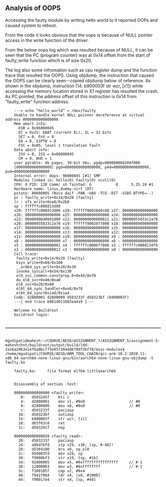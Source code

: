 ## Analysis of OOPS

Accessing the faulty module by writing hello world to it reported OOPs and caused system to reboot.

From the code it looks obvious that the oops is because of NULL pointer access in the write function of the driver.

From the below oops log which was resulted because of NULL, it can be seen that the PC (program counter) was at 0x14 offset from the start of faulty_write function which is of size 0x20.

The log also some infromation such as cpu register dump and the function trace that resulted the OOPS.
Using objdump, the instruction that caused the OOPS can be clearly seen--copied objdump below of reference. As shown in the objdump,  instruction (14:   b900003f        str     wzr, [x1]) while accessing the memory location stored in X1 register has resulted the crash. As PC pointed, the address offset of this instruction is 0x14 from "faulty_write" function address.


		---> echo “hello_world” > /dev/faulty
		Unable to handle kernel NULL pointer dereference at virtual address 0000000000000000
		Mem abort info:
		  ESR = 0x96000045
		  EC = 0x25: DABT (current EL), IL = 32 bits
		  SET = 0, FnV = 0
		  EA = 0, S1PTW = 0
		  FSC = 0x05: level 1 translation fault
		Data abort info:
		  ISV = 0, ISS = 0x00000045
		  CM = 0, WnR = 1
		user pgtable: 4k pages, 39-bit VAs, pgdp=000000004204f000
		[0000000000000000] pgd=0000000000000000, p4d=0000000000000000, pud=0000000000000000
		Internal error: Oops: 96000045 [#1] SMP
		Modules linked in: hello(O) faulty(O) scull(O)
		CPU: 0 PID: 128 Comm: sh Tainted: G           O      5.15.18 #1
		Hardware name: linux,dummy-virt (DT)
		pstate: 80000005 (Nzcv daif -PAN -UAO -TCO -DIT -SSBS BTYPE=--)
		pc : faulty_write+0x14/0x20 [faulty]
		lr : vfs_write+0xa8/0x2b0
		sp : ffffffc008d13d80
		x29: ffffffc008d13d80 x28: ffffff80020d4c80 x27: 0000000000000000
		x26: 0000000000000000 x25: 0000000000000000 x24: 0000000000000000
		x23: 0000000040001000 x22: 0000000000000012 x21: 00000055833c2a70
		x20: 00000055833c2a70 x19: ffffff8002077800 x18: 0000000000000000
		x17: 0000000000000000 x16: 0000000000000000 x15: 0000000000000000
		x14: 0000000000000000 x13: 0000000000000000 x12: 0000000000000000
		x11: 0000000000000000 x10: 0000000000000000 x9 : 0000000000000000
		x8 : 0000000000000000 x7 : 0000000000000000 x6 : 0000000000000000
		x5 : 0000000000000001 x4 : ffffffc0006f7000 x3 : ffffffc008d13df0
		x2 : 0000000000000012 x1 : 0000000000000000 x0 : 0000000000000000
		Call trace:
		 faulty_write+0x14/0x20 [faulty]
		 ksys_write+0x68/0x100
		 __arm64_sys_write+0x20/0x30
		 invoke_syscall+0x54/0x130
		 el0_svc_common.constprop.0+0x44/0xf0
		 do_el0_svc+0x40/0xa0
		 el0_svc+0x20/0x60
		 el0t_64_sync_handler+0xe8/0xf0
		 el0t_64_sync+0x1a0/0x1a4
		Code: d2800001 d2800000 d503233f d50323bf (b900003f) 
		---[ end trace 6881d821683aa4a9 ]---

		Welcome to Buildroot
		buildroot login: 

		=================================================================================

		mgudipati@mahesh:~/COURSE/AESD/ASSIGNMENT_7/ASSIGNMENT_5/assignment-5-maheshchnt/buildroot/output/build/ldd-2a16a2d63e1ef6a0bc775e057304dd679df3bff0/misc-modules$ /home/mgudipati/COURSE/AESD/ARM_TOOL_CHAIN/gcc-arm-10.2-2020.11-x86_64-aarch64-none-linux-gnu/bin/aarch64-none-linux-gnu-objdump -S faulty.ko 

		faulty.ko:     file format elf64-littleaarch64


		Disassembly of section .text:

		0000000000000000 <faulty_write>:
		   0:	d503245f 	bti	c
		   4:	d2800001 	mov	x1, #0x0                   	// #0
		   8:	d2800000 	mov	x0, #0x0                   	// #0
		   c:	d503233f 	paciasp
		  10:	d50323bf 	autiasp
		  14:	b900003f 	str	wzr, [x1]
		  18:	d65f03c0 	ret
		  1c:	d503201f 	nop

		0000000000000020 <faulty_read>:
		  20:	d503233f 	paciasp
		  24:	a9bd7bfd 	stp	x29, x30, [sp, #-48]!
		  28:	d5384100 	mrs	x0, sp_el0
		  2c:	910003fd 	mov	x29, sp
		  30:	f9000bf3 	str	x19, [sp, #16]
		  34:	92800005 	mov	x5, #0xffffffffffffffff    	// #-1
		  38:	12800003 	mov	w3, #0xffffffff            	// #-1
		  3c:	f100105f 	cmp	x2, #0x4
		  40:	f941f804 	ldr	x4, [x0, #1008]
		  44:	f90017e4 	str	x4, [sp, #40]

